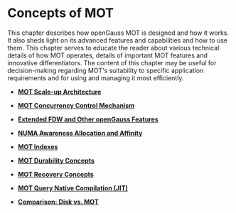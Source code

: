 # Concepts of MOT<a name="EN-US_TOPIC_0289900091"></a>

This chapter describes how openGauss MOT is designed and how it works. It also sheds light on its advanced features and capabilities and how to use them. This chapter serves to educate the reader about various technical details of how MOT operates, details of important MOT features and innovative differentiators. The content of this chapter may be useful for decision-making regarding MOT's suitability to specific application requirements and for using and managing it most efficiently.

-   **[MOT Scale-up Architecture](mot-scale-up-architecture.md)**  

-   **[MOT Concurrency Control Mechanism](mot-concurrency-control-mechanism.md)**  

-   **[Extended FDW and Other openGauss Features](extended-fdw-and-other-opengauss-features.md)**  

-   **[NUMA Awareness Allocation and Affinity](numa-awareness-allocation-and-affinity.md)**  

-   **[MOT Indexes](mot-indexes.md)**  

-   **[MOT Durability Concepts](mot-durability-concepts.md)**  

-   **[MOT Recovery Concepts](mot-recovery-concepts.md)**  

-   **[MOT Query Native Compilation \(JIT\)](mot-query-native-compilation-jit.md)**  

-   **[Comparison: Disk vs. MOT](comparison-disk-vs-mot.md)**  


